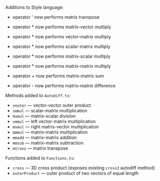 
Additions to Style language:

* operator ' now performs matrix transpose

* operator * now performs matrix-vector multiply
* operator * now performs vector-matrix multiply

* operator * now performs scalar-matrix multiply
* operator * now performs matrix-scalar multiply

* operator * now performs matrix-matrix multiply
* operator + now performs matrix-matrix sum
* operator - now performs matrix-matrix difference

Methods added to `Autodiff.ts`:

* `vouter` — vector-vector outer product
* `smmul` — scalar-matrix multiplication
* `msmul` — matrix-scalar division
* `vmmul` — left vector-matrix multiplication
* `mvmul` — right matrix-vector multiplication
* `mmmul` — matrix-matrix multiplication
* `mmadd` — matrix-matrix addition
* `mmsub` — matrix-matrix subtraction
* `mtrans` — matrix transpose

Functions added to `Functions.ts`:

* `cross` — 3D cross product (exposes existing `cross3` autodiff method)
* `outerProduct` — outer product of two vectors of equal length

